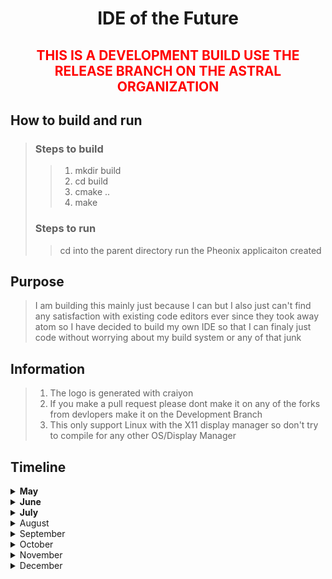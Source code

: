 <center><h1>IDE of the Future</h1></center>

<center><h2 style="color:red; font-weight: bold;">THIS IS A DEVELOPMENT BUILD USE THE RELEASE BRANCH ON THE ASTRAL ORGANIZATION</h2></center>

## How to build and run
>### Steps to build
>> 1. mkdir build <br />
>> 2. cd build <br />
>> 3. cmake .. <br />
>> 4. make <br />
>### Steps to run
>> cd into the parent directory
 run the Pheonix applicaiton created

## Purpose
> I am building this mainly just because I can but I also just can't find any satisfaction with existing code editors ever since they took away atom so I have decided to build my own IDE so that I can finaly just code without worrying about my build system or any of that junk

## Information
> 1. The logo is generated with craiyon <br />
> 2. If you make a pull request please dont make it on any of the forks from devlopers make it on the Development Branch
> 3. This only support Linux with the X11 display manager so don't try to compile for any other OS/Display Manager

## Timeline

<details>
<summary style="font-weight:bold">May</summary>
1. Finish the X11 windowing system <br />
2. Make OpenGL work and add support for everything up to OpenGL 4.6 <br />
3. Finish the design and color schemes the Editor will support <br />
4. Design a file format that the editor can use to parse like Visual Studio
</details>

<details>
<summary style="font-weight:bold">June</summary>
1. Start a basic Wayland windowing system even. <br />
2. Finish the system for opening editor windows like a file view <br />
3. Start work on the Win32 windowing system so you can use the editor on windows
</details>

<details>
<summary style="font-weight:bold">July</summary>
1. Add the rest of the functions into the Wayland windowing system. <br />
2. Optimize the crap out of the Renderer <br >
3. Start work on docking so I can organize my windows <br >
4. Make a good text renderer that is not a modified version of the one from Learn OpenGL
</details>

<details>
<summary>August</summary>
1. Il work this out when we get there
</details>

<details>
<summary>September</summary>
1. Il work this out when we get there
</details>

<details>
<summary>October</summary>
1. Il work this out when we get there
</details>

<details>
<summary>November</summary>
1. Il work this out when we get there
</details>

<details>
<summary>December</summary>
1. Il work this out when we get there
</details>
